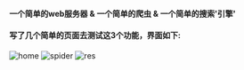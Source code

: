 #### 一个简单的web服务器 & 一个简单的爬虫 & 一个简单的搜索'引擎'
#### 写了几个简单的页面去测试这3个功能，界面如下:
![home](https://github.com/snipercy/tinyWebServer/tree/master/img/home.png)
![spider](https://github.com/snipercy/tinyWebServer/tree/master/img/home.png)
![res](https://github.com/snipercy/tinyWebServer/tree/master/img/home.png)

